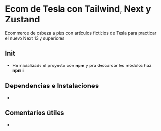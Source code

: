 # Ecom de Tesla con Tailwind, Next y Zustand

Ecommerce de cabeza a pies con artículos ficticios de Tesla para practicar el nuevo Next 13 y superiores

## Init

* He inicializado el proyecto con **npm** y pra descarcar los módulos haz **npm i**

## Dependencias e Instalaciones

* 

## Comentarios útiles

* 
